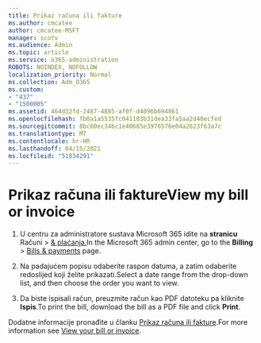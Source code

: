 ```yaml
---
title: Prikaz računa ili fakture
ms.author: cmcatee
author: cmcatee-MSFT
manager: scotv
ms.audience: Admin
ms.topic: article
ms.service: o365-administration
ROBOTS: NOINDEX, NOFOLLOW
localization_priority: Normal
ms.collection: Adm_O365
ms.custom:
- "437"
- "1500005"
ms.assetid: 464d32fd-2487-4885-af0f-d4096b694861
ms.openlocfilehash: fb0a1a5535fc041103b31dea33fa5aa2d40ecfed
ms.sourcegitcommit: 8bc60ec34bc1e40685e3976576e04a2623f63a7c
ms.translationtype: MT
ms.contentlocale: hr-HR
ms.lasthandoff: 04/15/2021
ms.locfileid: "51834291"
---
```

# <a name="view-my-bill-or-invoice"></a><span data-ttu-id="2ca53-102">Prikaz računa ili fakture</span><span class="sxs-lookup"><span data-stu-id="2ca53-102">View my bill or invoice</span></span>

1. <span data-ttu-id="2ca53-103">U centru za administratore sustava Microsoft 365 idite na **stranicu** Računi \> [& plaćanja.](https://go.microsoft.com/fwlink/p/?linkid=848039)</span><span class="sxs-lookup"><span data-stu-id="2ca53-103">In the Microsoft 365 admin center, go to the **Billing** \> [Bills & payments](https://go.microsoft.com/fwlink/p/?linkid=848039) page.</span></span>

2. <span data-ttu-id="2ca53-104">Na padajućem popisu odaberite raspon datuma, a zatim odaberite redoslijed koji želite prikazati.</span><span class="sxs-lookup"><span data-stu-id="2ca53-104">Select a date range from the drop-down list, and then choose the order you want to view.</span></span>

3. <span data-ttu-id="2ca53-105">Da biste ispisali račun, preuzmite račun kao PDF datoteku pa kliknite **Ispis**.</span><span class="sxs-lookup"><span data-stu-id="2ca53-105">To print the bill, download the bill as a PDF file and click **Print**.</span></span>

<span data-ttu-id="2ca53-106">Dodatne informacije pronađite u članku [Prikaz računa ili fakture](https://docs.microsoft.com/microsoft-365/commerce/billing-and-payments/view-your-bill-or-invoice).</span><span class="sxs-lookup"><span data-stu-id="2ca53-106">For more information see [View your bill or invoice](https://docs.microsoft.com/microsoft-365/commerce/billing-and-payments/view-your-bill-or-invoice).</span></span>

